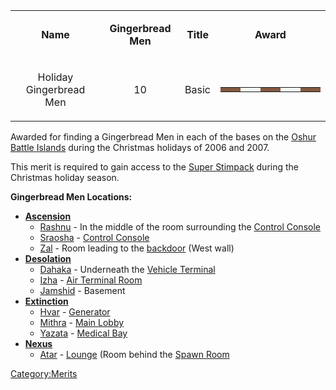 <table>
<tbody>
<tr class="odd">
<td style="text-align: center;"><p><b>Name</b></p></td>
<td style="text-align: center;"><p><b>Gingerbread Men</b></p></td>
<td style="text-align: center;"><p><b>Title</b></p></td>
<td style="text-align: center;"><p><b>Award</b></p></td>
</tr>
<tr class="even">
<td style="text-align: center;"><p>Holiday Gingerbread Men</p></td>
<td style="text-align: center;"><p>10</p></td>
<td style="text-align: center;"><p>Basic</p></td>
<td style="text-align: center;"><table class="bigmerit">
<tr>
<td bgcolor="#845942">
</td>
<td bgcolor="#845942">
</td>
<td bgcolor="#f7fbf7">
</td>
<td bgcolor="#f7fbf7">
</td>
<td bgcolor="#845942">
</td>
<td bgcolor="#845942">
</td>
<td bgcolor="#f7fbf7">
</td>
<td bgcolor="#f7fbf7">
</td>
<td bgcolor="#845942">
</td>
<td bgcolor="#845942">
</td>
</tr>
</table></td>
</tr>
</tbody>
</table>

Awarded for finding a Gingerbread Men in each of the bases on the [Oshur
Battle Islands](Battle_Islands.md) during the Christmas holidays
of 2006 and 2007.

This merit is required to gain access to the [Super
Stimpack](Super_Stimpack.md) during the Christmas holiday
season.

**Gingerbread Men Locations:**

- **[Ascension](Ascension.md)**
  - [Rashnu](Rashnu.md) - In the middle of the room
    surrounding the [Control Console](Control_Console.md)
  - [Sraosha](Sraosha.md) - [Control
    Console](Control_Console.md)
  - [Zal](Zal.md) - Room leading to the
    [backdoor](Back_Door.md) (West wall)
- **[Desolation](Desolation.md)**
  - [Dahaka](Dahaka.md) - Underneath the [Vehicle
    Terminal](Vehicle_Terminal.md)
  - [Izha](Izha.md) - [Air Terminal
    Room](Air_Terminal_Room.md)
  - [Jamshid](Jamshid.md) - Basement
- **[Extinction](Extinction.md)**
  - [Hvar](Hvar.md) - [Generator](Generator.md)
  - [Mithra](Mithra.md) - [Main
    Lobby](main_lobby.md)
  - [Yazata](Yazata.md) - [Medical
    Bay](Medical_Bay.md)
- **[Nexus](Nexus.md)**
  - [Atar](Atar.md) - [Lounge](Lounge.md) (Room
    behind the [Spawn Room](Spawn_Room.md)

[Category:Merits](Category:Merits.md)
